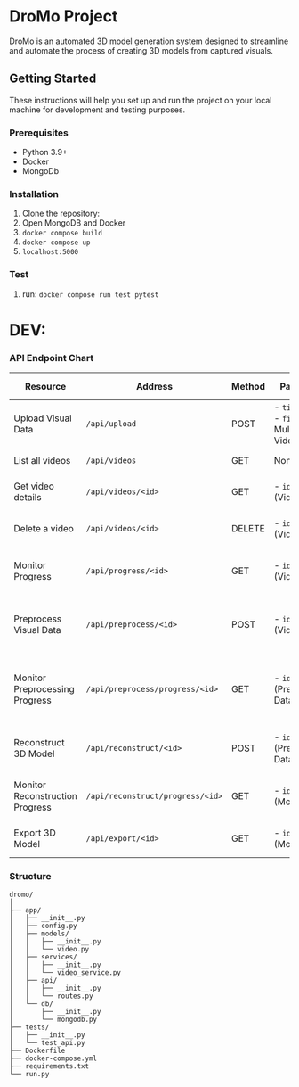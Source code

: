 # DroMo Project

DroMo is an automated 3D model generation system designed to streamline and automate the process of creating 3D models from captured visuals.

## Getting Started

These instructions will help you set up and run the project on your local machine for development and testing purposes.

### Prerequisites

- Python 3.9+
- Docker
- MongoDb

### Installation

1. Clone the repository:
2. Open MongoDB and Docker
3. ```docker compose build```
4. ```docker compose up```
5. `localhost:5000`

### Test

1. run: ```docker compose run test pytest```

# DEV:

### API Endpoint Chart
| Resource | Address | Method | Parameters | Responses | Status Codes |
| -------- | ------- | ------ | ---------- | --------- | ------------ |
| Upload Visual Data | `/api/upload` | POST | - `title`: String<br>- `file`: Multipart Video | - `message`: Upload success<br>- `video_id`: MongoDB ID | 200, 400, 500 |
| List all videos | `/api/videos` | GET | None | Array of video objects | 200, 500 |
| Get video details | `/api/videos/<id>` | GET | - `id`: String (Video ID) | Video object | 200, 404, 500 |
| Delete a video | `/api/videos/<id>` | DELETE | - `id`: String (Video ID) | - `message`: Deletion success | 200, 404, 500 |
| Monitor Progress | `/api/progress/<id>` | GET | - `id`: String (Video ID) | - `video_id`: String<br>- `progress`: int (0-100)<br>- `status`: String | 200, 404, 500 |
| Preprocess Visual Data | `/api/preprocess/<id>` | POST | - `id`: String (Video ID) | - `message`: Preprocessing started<br>- `preprocessed_data_id`: String | 200, 404, 500 |
| Monitor Preprocessing Progress | `/api/preprocess/progress/<id>` | GET | - `id`: String (Preprocessed Data ID) | - `preprocessed_data_id`: String<br>- `progress`: int (0-100)<br>- `status`: String | 200, 404, 500 |
| Reconstruct 3D Model | `/api/reconstruct/<id>` | POST | - `id`: String (Preprocessed Data ID) | - `message`: Reconstruction started<br>- `model_id`: String | 200, 404, 500 |
| Monitor Reconstruction Progress | `/api/reconstruct/progress/<id>` | GET | - `id`: String (Model ID) | - `model_id`: String<br>- `progress`: int (0-100)<br>- `status`: String | 200, 404, 500 |
| Export 3D Model | `/api/export/<id>` | GET | - `id`: String (Model ID) | - `model_id`: String<br>- `file_path`: String<br>- `metadata`: Object | 200, 404, 500 |

### Structure
```
dromo/
│
├── app/
│   ├── __init__.py
│   ├── config.py
│   ├── models/
│   │   ├── __init__.py
│   │   └── video.py
│   ├── services/
│   │   ├── __init__.py
│   │   └── video_service.py
│   ├── api/
│   │   ├── __init__.py
│   │   └── routes.py
│   └── db/
│       ├── __init__.py
│       └── mongodb.py
├── tests/
│   ├── __init__.py
│   └── test_api.py
├── Dockerfile
├── docker-compose.yml
├── requirements.txt
└── run.py
```